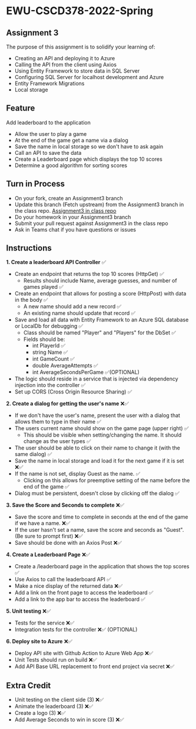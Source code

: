# EWU-CSCD378-2022-Spring

## Assignment 3

The purpose of this assignment is to solidify your learning of:

-   Creating an API and deploying it to Azure
-   Calling the API from the client using Axios
-   Using Entity Framework to store data in SQL Server
-   Configuring SQL Server for localhost development and Azure
-   Entity Framework Migrations
-   Local storage

## Feature

Add leaderboard to the application

-   Allow the user to play a game
-   At the end of the game get a name via a dialog
-   Save the name in local storage so we don't have to ask again
-   Call an API to save the data
-   Create a Leaderboard page which displays the top 10 scores
-   Determine a good algorithm for sorting scores

## Turn in Process

-   On your fork, create an Assignment3 branch
-   Update this branch (Fetch upstream) from the Assignment3 branch in the class repo. [Assignment3 in class repo](https://github.com/IntelliTect-Samples/EWU-CSCD379-2022-Spring/tree/Assignment3)
-   Do your homework in your Assignment3 branch
-   Submit your pull request against Assignment3 in the class repo
-   Ask in Teams chat if you have questions or issues

## Instructions

**1. Create a leaderboard API Controller** ✅

-   Create an endpoint that returns the top 10 scores (HttpGet) ✅
    -   Results should include Name, average guesses, and number of games played ✅
-   Create an endpoint that allows for posting a score (HttpPost) with data in the body ✅
    -   A new name should add a new record ✅
    -   An existing name should update that record ✅
-   Save and load all data with Entity Framework to an Azure SQL database or LocalDb for debugging ✅
    -   Class should be named "Player" and "Players" for the DbSet ✅
    -   Fields should be:
        -   int PlayerId ✅
        -   string Name ✅
        -   int GameCount ✅
        -   double AverageAttempts ✅
        -   int AverageSecondsPerGame ✅(OPTIONAL)
-   The logic should reside in a service that is injected via dependency injection into the controller ✅
-   Set up CORS (Cross Origin Resource Sharing) ✅

**2. Create a dialog for getting the user's name** ❌✅

-   If we don't have the user's name, present the user with a dialog that allows them to type in their name ✅
-   The users current name should show on the game page (upper right) ✅
    -   This should be visible when setting/changing the name. It should change as the user types ✅
-   The user should be able to click on their name to change it (with the same dialog) ✅
-   Save the name in local storage and load it for the next game if it is set ❌✅
-   If the name is not set, display Guest as the name. ✅
    -   Clicking on this allows for preemptive setting of the name before the end of the game ✅
-   Dialog must be persistent, doesn't close by clicking off the dialog ✅

**3. Save the Score and Seconds to complete** ❌✅

-   Save the score and time to complete in seconds at the end of the game if we have a name. ❌✅
-   If the user hasn't set a name, save the score and seconds as "Guest". (Be sure to prompt first) ❌✅
-   Save should be done with an Axios Post ❌✅

**4. Create a Leaderboard Page** ❌✅

-   Create a /leaderboard page in the application that shows the top scores ✅
-   Use Axios to call the leaderboard API ✅
-   Make a nice display of the returned data ❌✅
-   Add a link on the front page to access the leaderboard ✅
-   Add a link to the app bar to access the leaderboard ✅

**5. Unit testing** ❌✅

-   Tests for the service ❌✅
-   Integration tests for the controller ❌✅ (OPTIONAL)

**6. Deploy site to Azure** ❌✅

-   Deploy API site with Github Action to Azure Web App ❌✅
-   Unit Tests should run on build ❌✅
-   Add API Base URL replacement to front end project via secret ❌✅

## Extra Credit

-   Unit testing on the client side (3) ❌✅
-   Animate the leaderboard (3) ❌✅
-   Create a logo (3) ❌✅
-   Add Average Seconds to win in score (3) ❌✅
